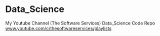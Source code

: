 # Data_Science
My Youtube Channel (The Software Services) Data_Science Code Repo www.youtube.com/c/thesoftwareservices/playlists
